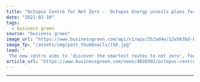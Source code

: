 ```yaml
---
title: "Octopus Centre for Net Zero -  Octopus Energy unveils plans for pioneering green energy research centre"
date: "2021-02-10"
tags: 
  - business green
source: "business green"
image_url: "https://www.businessgreen.com/api/v1/wps/252ad4e/12e563bd-bb8c-41bd-9164-c3247168b622/6/Agile-Octopus-Plunge-Alert-185x114.jpg"
image_fp: "/assets/img/post_thumbnails/156.jpg"
lead: "
 The new centre aims to 'discover the smartest routes to net zero', focusing initially on transport and heating emissions, the firm said ..."
article_url: "https://www.businessgreen.com/news/4026992/octopus-centre-net-zero-octopus-energy-unveils-plans-pioneering-green-energy-research-centre"
---
```


---
